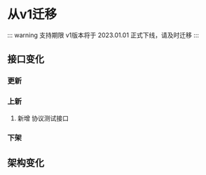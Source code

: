 # 从v1迁移


::: warning 支持期限
v1版本将于 2023.01.01 正式下线，请及时迁移
:::

## 接口变化

### 更新

### 上新
1. 新增 协议测试接口

### 下架

## 架构变化
